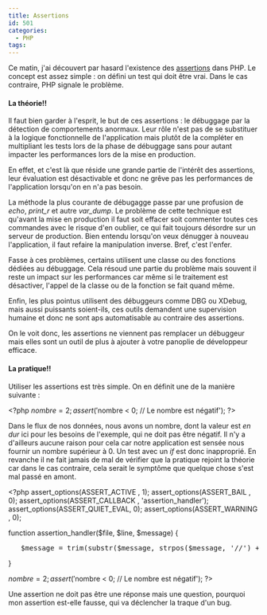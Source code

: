 ```yaml
---
title: Assertions
id: 501
categories:
  - PHP
tags:
---
```


Ce matin, j'ai découvert par hasard l'existence des [assertions](http://www.php.net/manual/en/function.assert.php) dans PHP. Le concept est assez simple&nbsp;: on défini un test qui doit être vrai. Dans le cas contraire, PHP signale le problème.

#### La théorie!!

Il faut bien garder à l'esprit, le but de ces assertions&nbsp;: le débuggage par la détection de comportements anormaux.  Leur rôle n'est pas de se substituer à la logique fonctionnelle de l'application mais plutôt de la compléter en multipliant les tests lors de la phase de débuggage sans pour autant impacter les performances lors de la mise en production.

En effet, et c'est là que réside une grande partie de l'intérêt des assertions, leur évaluation est désactivable et donc ne grêve pas les performances de l'application lorsqu'on en n'a pas besoin.

La méthode la plus courante de débugagge passe par une profusion de _echo_, _print_r_ et autre _var_dump_. Le problème de cette technique est qu'avant la mise en production il faut soit effacer soit commenter toutes ces commandes avec le risque d'en oublier, ce qui fait toujours désordre sur un serveur de production. Bien entendu lorsqu'on veux dénugger à nouveau l'application, il faut refaire la manipulation inverse. Bref, c'est l'enfer.

Fasse à ces problèmes, certains utilisent une classe ou des fonctions dédiées au débuggage. Cela résoud une partie du problème mais souvent il reste un impact sur les performances car même si le traitement est désactiver, l'appel de la classe ou de la fonction se fait quand même.

Enfin, les plus pointus utilisent des débuggeurs comme DBG ou XDebug, mais aussi puissants soient-ils, ces outils demandent une supervision humaine et donc ne sont aps automatisable au contraire des assertions.

On le voit donc, les assertions ne viennent pas remplacer un débuggeur mais elles sont un outil de plus à ajouter à votre panoplie de développeur efficace.

#### La pratique!!

Utiliser les assertions est très simple. On en définit une de la manière suivante&nbsp;:

&lt;?php $nombre = 2; assert('$nombre &lt; 0; // Le nombre est négatif'); ?&gt;

Dans le flux de nos données, nous avons un nombre, dont la valeur est _en dur_ ici pour les besoins de l'exemple, qui ne doit pas être négatif. Il n'y a d'ailleurs aucune raison pour cela car notre application est sensée nous fournir un nombre supérieur à 0\. Un test avec un _if_ est donc inapproprié. En revanche il ne fait jamais de mal de vérifier que la pratique rejoint la théorie car dans le cas contraire, cela serait le symptôme que quelque chose s'est mal passé en amont.

&lt;?php assert_options(ASSERT_ACTIVE    , 1); assert_options(ASSERT_BAIL      , 0); assert_options(ASSERT_CALLBACK  , 'assertion_handler'); assert_options(ASSERT_QUIET_EVAL, 0); assert_options(ASSERT_WARNING   , 0);

function assertion_handler($file, $line, $message) {
 <pre>   $message = trim(substr($message, strpos($message, '//') + 2));    echo 'Message : ' . $message . '&lt;br /&gt;Fichier : ' . $file . '&lt;br /&gt;Ligne : ' . $line;</pre> 

}

$nombre = 2; assert('$nombre &lt; 0; // Le nombre est négatif'); ?&gt;

Une assertion ne doit pas être une réponse mais une question, pourquoi mon assertion est-elle fausse, qui va déclencher la traque d'un bug.